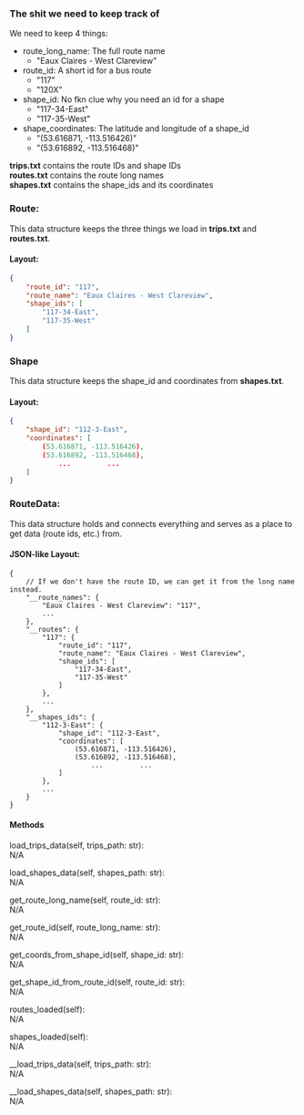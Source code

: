 ### The shit we need to keep track of
We need to keep 4 things:
- route_long_name: The full route name 
  - "Eaux Claires - West Clareview"
- route_id: A short id for a bus route
  - "117"
  - "120X"
- shape_id: No fkn clue why you need an id for a shape
  - "117-34-East"
  - "117-35-West"
- shape_coordinates: The latitude and longitude of a shape_id
  - "(53.616871, -113.516426)"
  - "(53.616892, -113.516468)"

**trips.txt** contains the route IDs and shape IDs  
**routes.txt** contains the route long names  
**shapes.txt** contains the shape_ids and its coordinates  

### Route:
This data structure keeps the three things we load in **trips.txt** and **routes.txt**.  
#### Layout:
```json
{
    "route_id": "117",
    "route_name": "Eaux Claires - West Clareview",
    "shape_ids": [
        "117-34-East",
        "117-35-West"
    ]
}
```

### Shape
This data structure keeps the shape_id and coordinates from **shapes.txt**.  
#### Layout:
```json
{
    "shape_id": "112-3-East",
    "coordinates": [
        (53.616871, -113.516426),
        (53.616892, -113.516468),
            ...         ...
    ]
}
```

### RouteData:
This data structure holds and connects everything and serves as a place to get data (route ids, etc.) from.
#### JSON-like Layout:
```jsonc
{
    // If we don't have the route ID, we can get it from the long name instead.
    "__route_names": {
        "Eaux Claires - West Clareview": "117",
        ...
    },
    "__routes": {
        "117": {
            "route_id": "117",
            "route_name": "Eaux Claires - West Clareview",
            "shape_ids": [
                "117-34-East",
                "117-35-West"
            ]
        },
        ...
    },
    "__shapes_ids": {
        "112-3-East": {
            "shape_id": "112-3-East",
            "coordinates": [
                (53.616871, -113.516426),
                (53.616892, -113.516468),
                    ...         ...
            ]
        },
        ...
    }
}
```

#### Methods
load_trips_data(self, trips_path: str):  
N/A

load_shapes_data(self, shapes_path: str):  
N/A

get_route_long_name(self, route_id: str):  
N/A

get_route_id(self, route_long_name: str):  
N/A

get_coords_from_shape_id(self, shape_id: str):  
N/A

get_shape_id_from_route_id(self, route_id: str):  
N/A

routes_loaded(self):  
N/A

shapes_loaded(self):  
N/A

__load_trips_data(self, trips_path: str):  
N/A

__load_shapes_data(self, shapes_path: str):  
N/A
